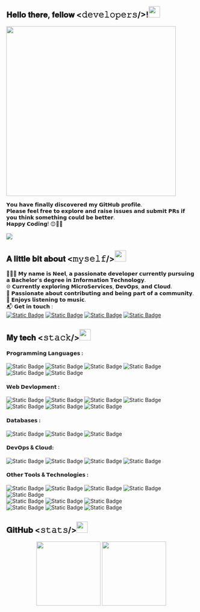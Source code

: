  ## 𝐇𝐞𝐥𝐥𝐨 𝐭𝐡𝐞𝐫𝐞, 𝐟𝐞𝐥𝐥𝐨𝐰 <𝚍𝚎𝚟𝚎𝚕𝚘𝚙𝚎𝚛𝚜/>!<img src="https://media.tenor.com/SNL9_xhZl9oAAAAi/waving-hand-joypixels.gif" width="30px">
<div width="100">
  <img src="https://i.postimg.cc/4NBFp5m1/typing-animation.gif" width="450"/>
</div>

𝗬𝗼𝘂 𝗵𝗮𝘃𝗲 𝗳𝗶𝗻𝗮𝗹𝗹𝘆 𝗱𝗶𝘀𝗰𝗼𝘃𝗲𝗿𝗲𝗱 𝗺𝘆 𝗚𝗶𝘁𝗛𝘂𝗯 𝗽𝗿𝗼𝗳𝗶𝗹𝗲.<br/>
𝗣𝗹𝗲𝗮𝘀𝗲 𝗳𝗲𝗲𝗹 𝗳𝗿𝗲𝗲 𝘁𝗼 𝗲𝘅𝗽𝗹𝗼𝗿𝗲 𝗮𝗻𝗱 𝗿𝗮𝗶𝘀𝗲 𝗶𝘀𝘀𝘂𝗲𝘀 𝗮𝗻𝗱 𝘀𝘂𝗯𝗺𝗶𝘁 𝗣𝗥𝘀 𝗶𝗳 𝘆𝗼𝘂 𝘁𝗵𝗶𝗻𝗸 𝘀𝗼𝗺𝗲𝘁𝗵𝗶𝗻𝗴 𝗰𝗼𝘂𝗹𝗱 𝗯𝗲 𝗯𝗲𝘁𝘁𝗲𝗿. <br/>
𝗛𝗮𝗽𝗽𝘆 𝗖𝗼𝗱𝗶𝗻𝗴! 😊🧑‍💻<br/><br/>
![](https://komarev.com/ghpvc/?username=neel-03&style=for-the-badge)<br/>

## 𝐀 𝐥𝐢𝐭𝐭𝐥𝐞 𝐛𝐢𝐭 𝐚𝐛𝐨𝐮𝐭 <𝚖𝚢𝚜𝚎𝚕𝚏/><img src="https://media.tenor.com/k_FD58xnsicAAAAi/work-internet.gif" width="30px">
👨🏻‍💻 𝗠𝘆 𝗻𝗮𝗺𝗲 𝗶𝘀 𝗡𝗲𝗲𝗹, 𝗮 𝗽𝗮𝘀𝘀𝗶𝗼𝗻𝗮𝘁𝗲 𝗱𝗲𝘃𝗲𝗹𝗼𝗽𝗲𝗿 𝗰𝘂𝗿𝗿𝗲𝗻𝘁𝗹𝘆 𝗽𝘂𝗿𝘀𝘂𝗶𝗻𝗴 𝗮 𝗕𝗮𝗰𝗵𝗲𝗹𝗼𝗿'𝘀 𝗱𝗲𝗴𝗿𝗲𝗲 𝗶𝗻 𝗜𝗻𝗳𝗼𝗿𝗺𝗮𝘁𝗶𝗼𝗻 𝗧𝗲𝗰𝗵𝗻𝗼𝗹𝗼𝗴𝘆. <br/>
🌐 𝗖𝘂𝗿𝗿𝗲𝗻𝘁𝗹𝘆 𝗲𝘅𝗽𝗹𝗼𝗿𝗶𝗻𝗴 𝗠𝗶𝗰𝗿𝗼𝗦𝗲𝗿𝘃𝗶𝗰𝗲𝘀, 𝗗𝗲𝘃𝗢𝗽𝘀, 𝗮𝗻𝗱 𝗖𝗹𝗼𝘂𝗱. <br/>
🌱 𝗣𝗮𝘀𝘀𝗶𝗼𝗻𝗮𝘁𝗲 𝗮𝗯𝗼𝘂𝘁 𝗰𝗼𝗻𝘁𝗿𝗶𝗯𝘂𝘁𝗶𝗻𝗴 𝗮𝗻𝗱 𝗯𝗲𝗶𝗻𝗴 𝗽𝗮𝗿𝘁 𝗼𝗳 𝗮 𝗰𝗼𝗺𝗺𝘂𝗻𝗶𝘁𝘆. <br/>
🎵 𝗘𝗻𝗷𝗼𝘆𝘀 𝗹𝗶𝘀𝘁𝗲𝗻𝗶𝗻𝗴 𝘁𝗼 𝗺𝘂𝘀𝗶𝗰. <br/>
📬 𝗚𝗲𝘁 𝗶𝗻 𝘁𝗼𝘂𝗰𝗵 : <br/>
[![Static Badge](https://img.shields.io/badge/Neel_Vaghasiya-black?style=for-the-badge&logo=linkedin&logoColor=white&labelColor=0077b4&color=0077b4)](https://www.linkedin.com/in/vneel) [![Static Badge](https://img.shields.io/badge/NeelVaghasiya003%40gmail.com-black?style=for-the-badge&logo=gmail&logoColor=white&labelColor=e04d3b&color=e04d3b)](https://mail.google.com/mail/?view=cm&fs=1&to=neelvaghasiya003@gmail.com) [![Static Badge](https://img.shields.io/badge/Neel_Vaghasiya-black?style=for-the-badge&logo=x&logoColor=white&labelColor=000000&color=000000)](https://x.com/NeelV8803) [![Static Badge](https://img.shields.io/badge/neel__vaghasiya__03-black?style=for-the-badge&logo=instagram&logoColor=white&labelColor=E4405F&color=E4405F)](https://www.instagram.com/neel_vaghasiya_03/)

## 𝐌𝐲 𝐭𝐞𝐜𝐡 <𝚜𝚝𝚊𝚌𝚔/><img src="https://media.tenor.com/azZCJ2YpsGgAAAAi/programming.gif" width="30px">
#### 𝗣𝗿𝗼𝗴𝗿𝗮𝗺𝗺𝗶𝗻𝗴 𝗟𝗮𝗻𝗴𝘂𝗮𝗴𝗲𝘀 : 
![Static Badge](https://img.shields.io/badge/C-black?style=for-the-badge&logo=c&logoColor=white&labelColor=222222&color=222222) ![Static Badge](https://img.shields.io/badge/C%2B%2B-black?style=for-the-badge&logo=cplusplus&logoColor=white&labelColor=222222&color=222222) ![Static Badge](https://img.shields.io/badge/Java-black?style=for-the-badge&logo=java&logoColor=white&labelColor=222222&color=222222) ![Static Badge](https://img.shields.io/badge/JavaScript-black?style=for-the-badge&logo=javascript&logoColor=white&labelColor=222222&color=222222) ![Static Badge](https://img.shields.io/badge/TypeScript-black?style=for-the-badge&logo=typescript&logoColor=white&labelColor=222222&color=222222) ![Static Badge](https://img.shields.io/badge/Python-black?style=for-the-badge&logo=python&logoColor=white&labelColor=222222&color=222222)
#### 𝗪𝗲𝗯 𝗗𝗲𝘃𝗹𝗼𝗽𝗺𝗲𝗻𝘁 :
![Static Badge](https://img.shields.io/badge/html5-black?style=for-the-badge&logo=html5&logoColor=white&labelColor=222222&color=222222) ![Static Badge](https://img.shields.io/badge/css3-black?style=for-the-badge&logo=css3&logoColor=white&labelColor=222222&color=222222) ![Static Badge](https://img.shields.io/badge/Reactjs-black?style=for-the-badge&logo=react&logoColor=white&labelColor=222222&color=222222) ![Static Badge](https://img.shields.io/badge/nextjs-black?style=for-the-badge&logo=next.js&logoColor=white&labelColor=222222&color=222222) ![Static Badge](https://img.shields.io/badge/svelte-black?style=for-the-badge&logo=svelte&logoColor=white&labelColor=222222&color=222222) ![Static Badge](https://img.shields.io/badge/spring_framework-black?style=for-the-badge&logo=spring&logoColor=white&labelColor=222222&color=222222) ![Static Badge](https://img.shields.io/badge/nodejs-black?style=for-the-badge&logo=node.js&logoColor=white&labelColor=222222&color=222222)
#### 𝗗𝗮𝘁𝗮𝗯𝗮𝘀𝗲𝘀 :
![Static Badge](https://img.shields.io/badge/postgresql-black?style=for-the-badge&logo=postgresql&logoColor=white&labelColor=222222&color=222222) ![Static Badge](https://img.shields.io/badge/mysql-black?style=for-the-badge&logo=mysql&logoColor=white&labelColor=222222&color=222222) ![Static Badge](https://img.shields.io/badge/mongodb-black?style=for-the-badge&logo=mongodb&logoColor=white&labelColor=222222&color=222222) 
#### 𝗗𝗲𝘃𝗢𝗽𝘀 & 𝗖𝗹𝗼𝘂𝗱:
![Static Badge](https://img.shields.io/badge/docker-black?style=for-the-badge&logo=docker&logoColor=white&labelColor=222222&color=222222) ![Static Badge](https://img.shields.io/badge/Amazon_Web_Services-black?style=for-the-badge&logo=Amazon%20Web%20Services&logoColor=white&labelColor=222222&color=222222) ![Static Badge](https://img.shields.io/badge/Google_cloud_platform-black?style=for-the-badge&logo=google%20cloud&logoColor=white&labelColor=222222&color=222222) ![Static Badge](https://img.shields.io/badge/microsoft_azure-black?style=for-the-badge&logo=microsoft%20azure&logoColor=white&labelColor=222222&color=222222)
#### 𝗢𝘁𝗵𝗲𝗿 𝗧𝗼𝗼𝗹𝘀 & 𝗧𝗲𝗰𝗵𝗻𝗼𝗹𝗼𝗴𝗶𝗲𝘀 :
![Static Badge](https://img.shields.io/badge/vs_code-black?style=for-the-badge&logo=visualstudiocode&logoColor=white&labelColor=222222&color=222222) ![Static Badge](https://img.shields.io/badge/IntelliJ_IDEA-black?style=for-the-badge&logo=intellijidea&logoColor=white&labelColor=222222&color=222222) ![Static Badge](https://img.shields.io/badge/eclipse-black?style=for-the-badge&logo=eclipseide&logoColor=white&labelColor=222222&color=222222) ![Static Badge](https://img.shields.io/badge/netbeans-black?style=for-the-badge&logo=apachenetbeanside&logoColor=white&labelColor=222222&color=222222) ![Static Badge](https://img.shields.io/badge/android_studio-black?style=for-the-badge&logo=androidstudio&logoColor=white&labelColor=222222&color=222222)<br/>![Static Badge](https://img.shields.io/badge/jenkins-black?style=for-the-badge&logo=jenkins&logoColor=white&labelColor=222222&color=222222) ![Static Badge](https://img.shields.io/badge/ansible-black?style=for-the-badge&logo=ansible&logoColor=white&labelColor=222222&color=222222) ![Static Badge](https://img.shields.io/badge/github_actions-black?style=for-the-badge&logo=githubactions&logoColor=white&labelColor=222222&color=222222)<br/>![Static Badge](https://img.shields.io/badge/git-black?style=for-the-badge&logo=git&logoColor=white&labelColor=222222&color=222222) ![Static Badge](https://img.shields.io/badge/github-black?style=for-the-badge&logo=github&logoColor=white&labelColor=222222&color=222222) ![Static Badge](https://img.shields.io/badge/postman-black?style=for-the-badge&logo=postman&logoColor=white&labelColor=222222&color=222222) 
<br/>
## 𝐆𝐢𝐭𝐇𝐮𝐛 <𝚜𝚝𝚊𝚝𝚜/><img src="https://media.tenor.com/SODZi0_1_CYAAAAi/cool-sunglasses.gif" width="30px">
<div align="center">
   <img align="center" height="170" src="https://github-readme-stats.vercel.app/api/top-langs/?username=neel-03&layout=compact&langs_count=16&theme=dracula"/>
  <img align="center" height="170" src="https://github-readme-stats.vercel.app/api?username=neel-03&show_icons=true&theme=transparent&show=reviews"/>
</div>
